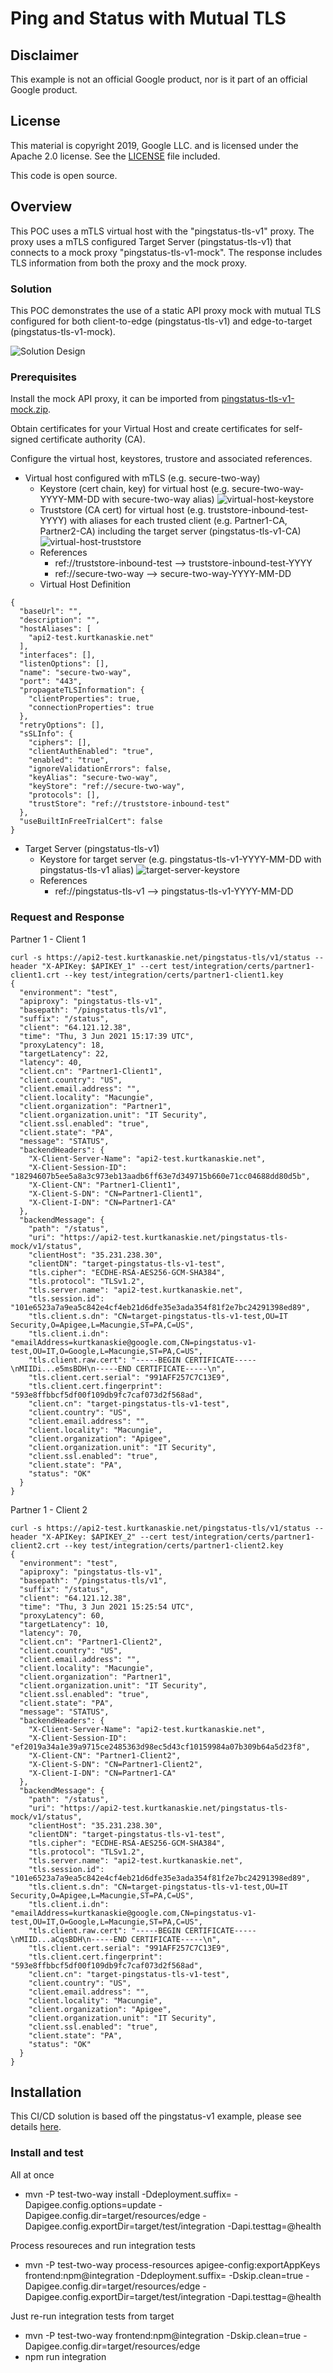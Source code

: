 # Ping and Status with Mutual TLS

## Disclaimer

This example is not an official Google product, nor is it part of an official Google product.

## License

This material is copyright 2019, Google LLC. and is licensed under the Apache 2.0 license.
See the [LICENSE](LICENSE) file included.

This code is open source.

## Overview
This POC uses a mTLS virtual host with the "pingstatus-tls-v1" proxy. The proxy uses a mTLS configured Target Server (pingstatus-tls-v1) that connects to a mock proxy "pingstatus-tls-v1-mock". The response includes TLS information from both the proxy and the mock proxy.

### Solution
This POC demonstrates the use of a static API proxy mock with mutual TLS configured for both client-to-edge (pingstatus-tls-v1) and edge-to-target (pingstatus-tls-v1-mock).

![Solution Design](./pingstatus-tls-v1-poc-diagram.png)
### Prerequisites
Install the mock API proxy, it can be imported from [pingstatus-tls-v1-mock.zip](pingstatus-tls-v1-mock.zip).

Obtain certificates for your Virtual Host and create certificates for self-signed certificate authority (CA).

Configure the virtual host, keystores, trustore and associated references.
* Virtual host configured with mTLS (e.g. secure-two-way)
  * Keystore (cert chain, key) for virtual host (e.g. secure-two-way-YYYY-MM-DD with secure-two-way alias)
  ![virtual-host-keystore](virtual-host-secure-two-way-keystore.png)
  * Truststore (CA cert) for virtual host (e.g. truststore-inbound-test-YYYY) with aliases for each trusted client (e.g. Partner1-CA, Partner2-CA) including the target server (pingstatus-tls-v1-CA)
  ![virtual-host-truststore](virtual-host-secure-two-way-truststore.png)
  * References
    * ref://truststore-inbound-test --> truststore-inbound-test-YYYY
    * ref://secure-two-way --> secure-two-way-YYYY-MM-DD
  * Virtual Host Definition
```
{
  "baseUrl": "",
  "description": "",
  "hostAliases": [
    "api2-test.kurtkanaskie.net"
  ],
  "interfaces": [],
  "listenOptions": [],
  "name": "secure-two-way",
  "port": "443",
  "propagateTLSInformation": {
    "clientProperties": true,
    "connectionProperties": true
  },
  "retryOptions": [],
  "sSLInfo": {
    "ciphers": [],
    "clientAuthEnabled": "true",
    "enabled": "true",
    "ignoreValidationErrors": false,
    "keyAlias": "secure-two-way",
    "keyStore": "ref://secure-two-way",
    "protocols": [],
    "trustStore": "ref://truststore-inbound-test"
  },
  "useBuiltInFreeTrialCert": false
}
```

* Target Server (pingstatus-tls-v1) 
  * Keystore for target server (e.g. pingstatus-tls-v1-YYYY-MM-DD with pingstatus-tls-v1 alias)
  ![target-server-keystore](target-server-pingstatus-tls-v1-keystore.png)
  * References
    * ref://pingstatus-tls-v1 --> pingstatus-tls-v1-YYYY-MM-DD

### Request and Response
Partner 1 - Client 1
```
curl -s https://api2-test.kurtkanaskie.net/pingstatus-tls/v1/status --header "X-APIKey: $APIKEY_1" --cert test/integration/certs/partner1-client1.crt --key test/integration/certs/partner1-client1.key
{
  "environment": "test",
  "apiproxy": "pingstatus-tls-v1",
  "basepath": "/pingstatus-tls/v1",
  "suffix": "/status",
  "client": "64.121.12.38",
  "time": "Thu, 3 Jun 2021 15:17:39 UTC",
  "proxyLatency": 18,
  "targetLatency": 22,
  "latency": 40,
  "client.cn": "Partner1-Client1",
  "client.country": "US",
  "client.email.address": "",
  "client.locality": "Macungie",
  "client.organization": "Partner1",
  "client.organization.unit": "IT Security",
  "client.ssl.enabled": "true",
  "client.state": "PA",
  "message": "STATUS",
  "backendHeaders": {
    "X-Client-Server-Name": "api2-test.kurtkanaskie.net",
    "X-Client-Session-ID": "18294607b5ee5a8a3c973eb13aadb6ff63e7d349715b660e71cc04688dd80d5b",
    "X-Client-CN": "Partner1-Client1",
    "X-Client-S-DN": "CN=Partner1-Client1",
    "X-Client-I-DN": "CN=Partner1-CA"
  },
  "backendMessage": {
    "path": "/status",
    "uri": "https://api2-test.kurtkanaskie.net/pingstatus-tls-mock/v1/status",
    "clientHost": "35.231.238.30",
    "clientDN": "target-pingstatus-tls-v1-test",
    "tls.cipher": "ECDHE-RSA-AES256-GCM-SHA384",
    "tls.protocol": "TLSv1.2",
    "tls.server.name": "api2-test.kurtkanaskie.net",
    "tls.session.id": "101e6523a7a9ea5c842e4cf4eb21d6dfe35e3ada354f81f2e7bc24291398ed89",
    "tls.client.s.dn": "CN=target-pingstatus-tls-v1-test,OU=IT Security,O=Apigee,L=Macungie,ST=PA,C=US",
    "tls.client.i.dn": "emailAddress=kurtkanaskie@google.com,CN=pingstatus-v1-test,OU=IT,O=Google,L=Macungie,ST=PA,C=US",
    "tls.client.raw.cert": "-----BEGIN CERTIFICATE-----\nMIIDi...e5msBDH\n-----END CERTIFICATE-----\n",
    "tls.client.cert.serial": "991AFF257C7C13E9",
    "tls.client.cert.fingerprint": "593e8ffbbcf5df00f109db9fc7caf073d2f568ad",
    "client.cn": "target-pingstatus-tls-v1-test",
    "client.country": "US",
    "client.email.address": "",
    "client.locality": "Macungie",
    "client.organization": "Apigee",
    "client.organization.unit": "IT Security",
    "client.ssl.enabled": "true",
    "client.state": "PA",
    "status": "OK"
  }
}
```
Partner 1 - Client 2
```
curl -s https://api2-test.kurtkanaskie.net/pingstatus-tls/v1/status --header "X-APIKey: $APIKEY_2" --cert test/integration/certs/partner1-client2.crt --key test/integration/certs/partner1-client2.key
{
  "environment": "test",
  "apiproxy": "pingstatus-tls-v1",
  "basepath": "/pingstatus-tls/v1",
  "suffix": "/status",
  "client": "64.121.12.38",
  "time": "Thu, 3 Jun 2021 15:25:54 UTC",
  "proxyLatency": 60,
  "targetLatency": 10,
  "latency": 70,
  "client.cn": "Partner1-Client2",
  "client.country": "US",
  "client.email.address": "",
  "client.locality": "Macungie",
  "client.organization": "Partner1",
  "client.organization.unit": "IT Security",
  "client.ssl.enabled": "true",
  "client.state": "PA",
  "message": "STATUS",
  "backendHeaders": {
    "X-Client-Server-Name": "api2-test.kurtkanaskie.net",
    "X-Client-Session-ID": "ef2019a34a1e39a9715ce2485363d98ec5d43cf10159984a07b309b64a5d23f8",
    "X-Client-CN": "Partner1-Client2",
    "X-Client-S-DN": "CN=Partner1-Client2",
    "X-Client-I-DN": "CN=Partner1-CA"
  },
  "backendMessage": {
    "path": "/status",
    "uri": "https://api2-test.kurtkanaskie.net/pingstatus-tls-mock/v1/status",
    "clientHost": "35.231.238.30",
    "clientDN": "target-pingstatus-tls-v1-test",
    "tls.cipher": "ECDHE-RSA-AES256-GCM-SHA384",
    "tls.protocol": "TLSv1.2",
    "tls.server.name": "api2-test.kurtkanaskie.net",
    "tls.session.id": "101e6523a7a9ea5c842e4cf4eb21d6dfe35e3ada354f81f2e7bc24291398ed89",
    "tls.client.s.dn": "CN=target-pingstatus-tls-v1-test,OU=IT Security,O=Apigee,L=Macungie,ST=PA,C=US",
    "tls.client.i.dn": "emailAddress=kurtkanaskie@google.com,CN=pingstatus-v1-test,OU=IT,O=Google,L=Macungie,ST=PA,C=US",
    "tls.client.raw.cert": "-----BEGIN CERTIFICATE-----\nMIID...aCqsBDH\n-----END CERTIFICATE-----\n",
    "tls.client.cert.serial": "991AFF257C7C13E9",
    "tls.client.cert.fingerprint": "593e8ffbbcf5df00f109db9fc7caf073d2f568ad",
    "client.cn": "target-pingstatus-tls-v1-test",
    "client.country": "US",
    "client.email.address": "",
    "client.locality": "Macungie",
    "client.organization": "Apigee",
    "client.organization.unit": "IT Security",
    "client.ssl.enabled": "true",
    "client.state": "PA",
    "status": "OK"
  }
}
```

## Installation
This CI/CD solution is based off the pingstatus-v1 example, please see details [here](https://github.com/kurtkanaskie/pingstatus-v1).

### Install and test
All at once
* mvn -P test-two-way install -Ddeployment.suffix= -Dapigee.config.options=update -Dapigee.config.dir=target/resources/edge -Dapigee.config.exportDir=target/test/integration -Dapi.testtag=@health

Process resoureces and run integration tests
* mvn -P test-two-way process-resources apigee-config:exportAppKeys frontend:npm@integration -Ddeployment.suffix= -Dskip.clean=true -Dapigee.config.dir=target/resources/edge -Dapigee.config.exportDir=target/test/integration -Dapi.testtag=@health

Just re-run integration tests from target
* mvn -P test-two-way frontend:npm@integration -Dskip.clean=true -Dapigee.config.dir=target/resources/edge 
* npm run integration

